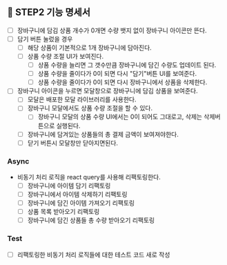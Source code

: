 ## 📌 STEP2 기능 명세서

- [ ] 장바구니에 담김 상품 개수가 0개면 수량 뱃지 없이 장바구니 아이콘만 뜬다.
- [ ] 담기 버튼 눌렀을 경우
  - [ ] 해당 상품이 기본적으로 1개 장바구니에 담아진다.
  - [ ] 상품 수량 조절 UI가 보여진다.
    - [ ] 상품 수량을 늘리면 그 갯수만큼 장바구니에 담긴 수량도 업데이트 된다.
    - [ ] 상품 수량을 줄이다가 0이 되면 다시 "담기"버튼 UI를 보여준다.
    - [ ] 상품 수량을 줄이다가 0이 되면 다시 장바구니에서 상품을 삭제한다.
- [ ] 장바구니 아이콘을 누르면 모달창으로 장바구니에 담김 상품을 보여준다.
  - [ ] 모달은 배포한 모달 라이브러리를 사용한다.
  - [ ] 장바구니 모달에서도 상품 수량 조절을 할 수 있다.
    - [ ] 장바구니 모달의 상품 수량 UI에서는 0이 되어도 그대로고, 삭제는 삭제버튼으로 실행된다.
  - [ ] 장바구니에 담겨있는 상품들의 총 결제 금액이 보여져야한다.
  - [ ] 닫기 버튼시 모달창만 닫아지면된다.

### Async 
+ 비동기 처리 로직을 react query를 사용해 리팩토링한다.
  - [ ] 장바구니에 아이템 담기 리팩토링
  - [ ] 장바구니에서 아이템 삭제하기 리팩토링
  - [ ] 장바구니에 담긴 아이템 가져오기 리팩토링
  - [ ] 상품 목록 받아오기 리팩토링
  - [ ] 장바구니에 담긴 상품들 총 수량 받아오기 리팩토링

### Test
- [ ] 리팩토링한 비동기 처리 로직들에 대한 테스트 코드 새로 작성